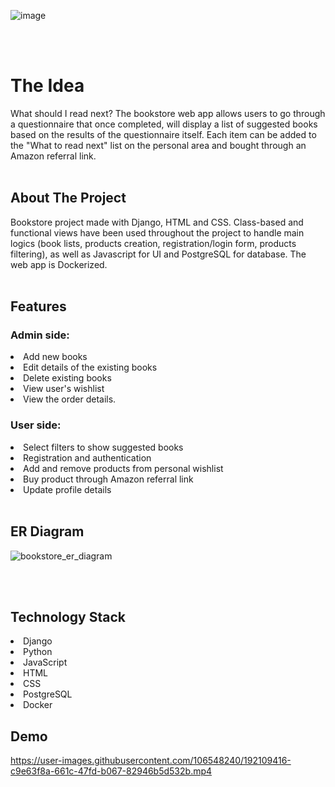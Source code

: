 ![image](https://user-images.githubusercontent.com/106548240/192108743-f6edd6f2-357f-490b-aa59-93dbdd99082d.png)

<br/>
<br/>

# The Idea 
What should I read next? The bookstore web app allows users to go through a questionnaire that once completed, will display a list of suggested books based on the results of the questionnaire itself. Each item can be added to the "What to read next" list on the personal area and bought through an Amazon referral link.
<br/>
<br/>

## About The Project
Bookstore project made with Django, HTML and CSS. Class-based and functional views have been used throughout the project to handle main logics (book lists, products creation, registration/login form, products filtering), as well as Javascript for UI and PostgreSQL for database. The web app is Dockerized.
<br/>
<br/>

## Features
### Admin side:
<li>Add new books
<li>Edit details of the existing books
<li>Delete existing books
<li>View user's wishlist
<li>View the order details.

### User side:
<li>Select filters to show suggested books
<li>Registration and authentication
<li>Add and remove products from personal wishlist
<li>Buy product through Amazon referral link
<li>Update profile details
<br/>
<br/>

## ER Diagram
![bookstore_er_diagram](https://user-images.githubusercontent.com/106548240/192107686-dee46cec-6f55-4e03-a6fa-3edbb88746c8.png)

<br/>
<br/>

## Technology Stack
<li>Django
<li>Python
<li>JavaScript
<li>HTML
<li>CSS
<li>PostgreSQL
<li>Docker

## Demo
https://user-images.githubusercontent.com/106548240/192109416-c9e63f8a-661c-47fd-b067-82946b5d532b.mp4

